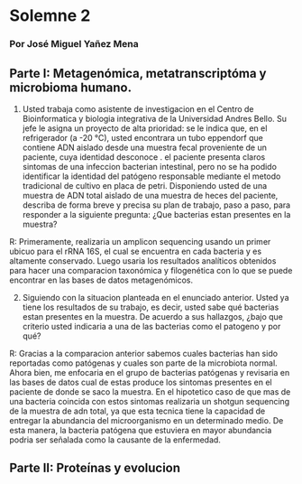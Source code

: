 # Solemne 2

### Por José Miguel Yañez Mena

## Parte I: Metagenómica, metatranscriptóma y microbioma humano.

1. Usted trabaja como asistente de investigacion en el Centro de Bioinformatica y biologia integrativa de la Universidad Andres Bello. Su jefe le asigna un proyecto de alta prioridad: se le indica que, en el refrigerador (a -20 °C), usted encontrara un tubo eppendorf que contiene ADN aislado desde una muestra fecal proveniente de un paciente, cuya identidad desconoce . el paciente presenta claros sintomas de una infeccion bacterian intestinal, pero no se ha podido identificar la identidad del patógeno responsable mediante el metodo tradicional de cultivo en placa de petri. Disponiendo usted de una muestra de ADN total aislado de una muestra de heces del paciente, describa de forma breve y precisa su plan de trabajo, paso a paso, para responder a la siguiente pregunta: ¿Que bacterias estan presentes en la muestra?

R: Primeramente, realizaria un amplicon sequencing usando un primer ubicuo para el rRNA 16S, el cual se encuentra en cada bacteria y es altamente conservado. Luego usaria los resultados analíticos obtenidos para hacer una comparacion taxonómica y filogenética con lo que se puede encontrar en las bases de datos metagenómicos. 

2. Siguiendo con la situacion planteada en el enunciado anterior. Usted ya tiene los resultados de su trabajo, es decir, usted sabe qué bacterias estan presentes en la muestra. De acuerdo a sus hallazgos, ¿bajo que criterio usted indicaria a una de las bacterias como el patogeno y por qué?

R: Gracias a la comparacion anterior sabemos cuales bacterias han sido reportadas como patógenas y cuales son parte de la microbiota normal. Ahora bien, me enfocaria en el grupo de bacterias patógenas y revisaria en las bases de datos cual de estas produce los sintomas presentes en el paciente de donde se saco la muestra. En el hipotetico caso de que mas de una bacteria coincida con estos sintomas realizaria un shotgun sequencing de la muestra de adn total, ya que esta tecnica tiene la capacidad de entregar la abundancia del microorganismo en un determinado medio. De esta manera, la bacteria patógena que estuviera en  mayor abundancia podria ser señalada como la causante de la enfermedad.

## Parte II: Proteínas y evolucion

